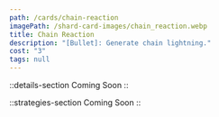 ```yaml
---
path: /cards/chain-reaction
imagePath: /shard-card-images/chain_reaction.webp
title: Chain Reaction
description: "[Bullet]: Generate chain lightning."
cost: "3"
tags: null
---
```


::details-section
Coming Soon
::

::strategies-section
Coming Soon
::
